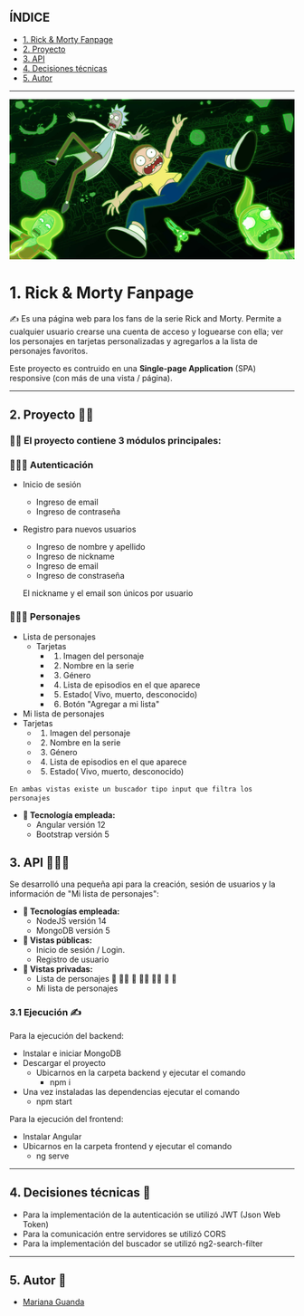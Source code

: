 ## ÍNDICE
* [1. Rick & Morty Fanpage ](#1-Rick-&-Morty-Fanpage )
* [2. Proyecto](#2-proyecto)
* [3. API](#3-api)
* [4. Decisiones técnicas](#4-decisiones-tecnicas)
* [5. Autor](#6-autor)

***
<img src="/frontend/src/assets/readme.jpeg" width="800">
</div>

# 1. Rick & Morty Fanpage

✍ Es una página web para los fans de la serie Rick and Morty. Permite a cualquier usuario crearse una cuenta de acceso y loguearse con ella; ver los personajes en tarjetas personalizadas y agregarlos a la lista de personajes favoritos.

Este proyecto es contruido en una **Single-page Application** (SPA) responsive (con más de una vista / página).

***

## 2. Proyecto ✍🏼

###  🕵🏼 El proyecto contiene 3 módulos principales:

###  🕵🏼‍♀️ Autenticación

  - Inicio de sesión
    - Ingreso de email
    - Ingreso de contraseña
  - Registro para nuevos usuarios
    - Ingreso de nombre y apellido
    - Ingreso de nickname
    - Ingreso de email
    - Ingreso de constraseña

    El nickname y el email son únicos por usuario 

###  🕵🏼‍♀️ Personajes

  - Lista de personajes
    - Tarjetas
        - 1. Imagen del personaje
        - 2. Nombre en la serie
        - 3. Género
        - 4. Lista de episodios en el que aparece
        - 5. Estado( Vivo, muerto, desconocido)
        - 6. Botón "Agregar a mi lista"
  - Mi lista de personajes
   - Tarjetas
        - 1. Imagen del personaje
        - 2. Nombre en la serie
        - 3. Género
        - 4. Lista de episodios en el que aparece
        - 5. Estado( Vivo, muerto, desconocido)

    En ambas vistas existe un buscador tipo input que filtra los personajes

  - **📌 Tecnología empleada:**
    - Angular versión 12
    - Bootstrap versión 5

## 3. API 🕵🏽‍♂️ 
Se desarrolló una pequeña api para la creación, sesión de usuarios y la información de "Mi lista de personajes":
  
  - **📌 Tecnologías empleada:**
    - NodeJS versión 14
    - MongoDB versión 5
  - **📌 Vistas públicas:** 
    - Inicio de sesión / Login.
    - Registro de usuario
  - **📌 Vistas privadas:**
    - Lista de personajes 🧔 👨‍🦱 👴 👩‍🦰 👱‍♂️ 👳 👲
    - Mi lista de personajes


### 3.1 Ejecución ✍

Para la ejecución del backend:

- Instalar e iniciar MongoDB
- Descargar el proyecto
    - Ubicarnos en la carpeta backend y ejecutar el comando
        - npm i
- Una vez instaladas las dependencias ejecutar el comando
    - npm start

Para la ejecución del frontend:

- Instalar Angular
- Ubicarnos en la carpeta frontend y ejecutar el comando
    - ng serve

***
## 4. Decisiones técnicas 📍

- Para la implementación de la autenticación se utilizó JWT (Json Web Token)
- Para la comunicación entre servidores se utilizó CORS
- Para la implementación del buscador se utilizó ng2-search-filter

***
## 5. Autor 📍
- [Mariana Guanda](https://github.com/marianagdeveloper)




